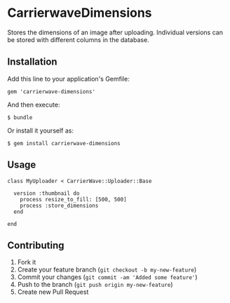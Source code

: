 # CarrierwaveDimensions

Stores the dimensions of an image after uploading. Individual versions can be stored with different columns in the database.

## Installation

Add this line to your application's Gemfile:

    gem 'carrierwave-dimensions'

And then execute:

    $ bundle

Or install it yourself as:

    $ gem install carrierwave-dimensions

## Usage

    class MyUploader < CarrierWave::Uploader::Base
    
      version :thumbnail do
        process resize_to_fill: [500, 500]
        process :store_dimensions
      end
    
    end

## Contributing

1. Fork it
2. Create your feature branch (`git checkout -b my-new-feature`)
3. Commit your changes (`git commit -am 'Added some feature'`)
4. Push to the branch (`git push origin my-new-feature`)
5. Create new Pull Request
